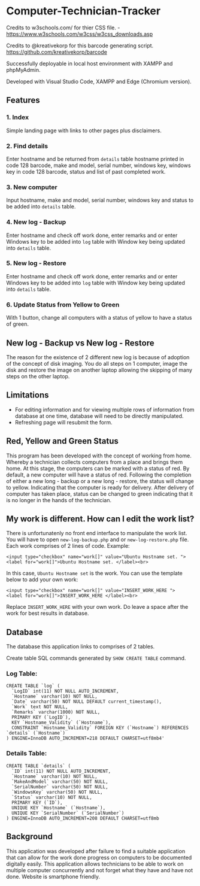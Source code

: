 # Computer-Technician-Tracker
 
Credits to w3schools.com/ for thier CSS file. - https://www.w3schools.com/w3css/w3css_downloads.asp

Credits to @kreativekorp for this barcode generating script. https://github.com/kreativekorp/barcode

Successfully deployable in local host environment with XAMPP and phpMyAdmin.

Developed with Visual Studio Code, XAMPP and Edge (Chromium version). 

## Features
 
### 1. Index
Simple landing page with links to other pages plus disclaimers. 

### 2. Find details 
Enter hostname and be returned from `details` table hostname printed in code 128 barcode, make and model, serial number, windows key, windows key in code 128 barcode, status and list of past completed work. 

### 3. New computer
Input hostname, make and model, serial number, windows key and status to be added into `details` table.

### 4. New log - Backup
Enter hostname and check off work done, enter remarks and or enter Windows key to be added into `log` table with Window key being updated into `details` table. 

### 5. New log - Restore 
Enter hostname and check off work done, enter remarks and or enter Windows key to be added into `log` table with Window key being updated into `details` table. 

### 6. Update Status from Yellow to Green
With 1 button, change all computers with a status of yellow to have a status of green. 

## New log - Backup vs New log - Restore
The reason for the existence of 2 different new log is because of adoption of the concept of disk imaging. You do all steps on 1 computer, image the disk and restore the image on another laptop allowing the skipping of many steps on the other laptop.  

## Limitations

* For editing information and for viewing multiple rows of information from database at one time, database will need to be directly manipulated. 
* Refreshing page will resubmit the form. 

## Red, Yellow and Green Status
This program has been developed with the concept of working from home. Whereby a technician collects computers from a place and brings them home. At this stage, the computers can be marked with a status of red. By default, a new computer will have a status of red. Following the completion of either a new long - backup or a new long - restore, the status will change to yellow. Indicating that the computer is ready for delivery. After delivery of computer has taken place, status can be changed to green indicating that it is no longer in the hands of the technician. 

## My work is different. How can I edit the work list? 
There is unfortunatenly no front end interface to manipulate the work list. You will have to open `new-log-backup.php` and or `new-log-restore.php` file. Each work comprises of 2 lines of code. Example:
```
<input type="checkbox" name="work[]" value="Ubuntu Hostname set. ">
<label for="work[]">Ubuntu Hostname set. </label><br>
```
In this case, `Ubuntu Hostname set` is the work. You can use the template below to add your own work:
```
<input type="checkbox" name="work[]" value="INSERT_WORK_HERE ">
<label for="work[]">INSERT_WORK_HERE </label><br>
```
Replace `INSERT_WORK_HERE` with your own work. Do leave a space after the work for best results in database. 


## Database
The database this application links to comprises of 2 tables.

Create table SQL commands generated by `SHOW CREATE TABLE` command. 

### Log Table:
```
CREATE TABLE `log` (
  `LogID` int(11) NOT NULL AUTO_INCREMENT,
  `Hostname` varchar(10) NOT NULL,
  `Date` varchar(50) NOT NULL DEFAULT current_timestamp(),
  `Work` text NOT NULL,
  `Remarks` varchar(1000) NOT NULL,
  PRIMARY KEY (`LogID`),
  KEY `Hostname_Validity` (`Hostname`),
  CONSTRAINT `Hostname_Validity` FOREIGN KEY (`Hostname`) REFERENCES `details` (`Hostname`)
) ENGINE=InnoDB AUTO_INCREMENT=218 DEFAULT CHARSET=utf8mb4'
```


### Details Table: 
```
CREATE TABLE `details` (
  `ID` int(11) NOT NULL AUTO_INCREMENT,
  `Hostname` varchar(10) NOT NULL,
  `MakeAndModel` varchar(50) NOT NULL,
  `SerialNumber` varchar(50) NOT NULL,
  `WindowsKey` varchar(50) NOT NULL,
  `Status` varchar(10) NOT NULL,
  PRIMARY KEY (`ID`),
  UNIQUE KEY `Hostname` (`Hostname`),
  UNIQUE KEY `SerialNumber` (`SerialNumber`)
) ENGINE=InnoDB AUTO_INCREMENT=208 DEFAULT CHARSET=utf8mb
```

## Background
This application was developed after failure to find a suitable application that can allow for the work done progress on computers to be documented digitally easily. This application allows technicians to be able to work on multiple computer concurrently and not forget what they have and have not done. Website is smartphone friendly.  


